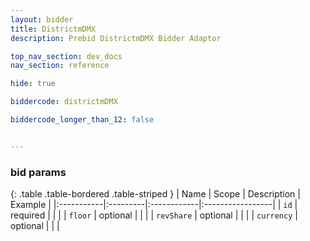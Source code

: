 ```yaml
---
layout: bidder
title: DistrictmDMX
description: Prebid DistrictmDMX Bidder Adaptor

top_nav_section: dev_docs
nav_section: reference

hide: true

biddercode: districtmDMX

biddercode_longer_than_12: false


---
```


### bid params

{: .table .table-bordered .table-striped }
| Name | Scope | Description | Example |
|:-----------|:---------|:------------|:-----------------|
| `id` | required | | |
| `floor` | optional | | |
| `revShare` | optional | | |
| `currency` | optional | | |
